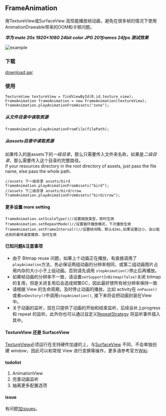 ## FrameAnimation 
用TextureView或SurfaceView 高性能播放帧动画，避免在很多帧的情况下使用AnimationDrawable带来的OOM和卡顿问题。

***华为 mate 20x 1920×1080 24bit color JPG 201frames 24fps 测试效果***

![example](https://github.com/yuyashuai/PictureBed/blob/master/SVID_20190509_163330_1.gif?raw=true)

### 下载
[download aar](https://dl.bintray.com/yuyashuai/android/com/yuyashuai/android/frameanimation/2.0.0/:frameanimation-2.0.0.aar)

### 使用 

```
TextureView textureView = findViewById(R.id.texture_view);
FrameAnimation frameAnimation = new FrameAnimation(textureView);
frameAnimation.playAnimationFromAssets("zone");
```
##### 从文件目录中读取资源
```
frameAnimation.playAnimationFromFile(filePath);
```
##### 从assets目录中读取资源
如果传入的是assets下的*一级目录*，那么只需要传入文件夹名称，如果是*二级目录*，那么需要传入这个目录的完整路径。  
if your resources directory in the root directory of assets, just pass the file name, else pass the whole path. 

```
//assets 下一级目录 assets/bird
frameAnimation.playAnimationFromAssets("bird");
//assets 下二级目录 assets/bird/crow
frameAnimation.playAnimationFromAssets("bird/crow");
```
#### 更多设置 more setting
```                
frameAnimation.setScaleType()//设置缩放类型，即时生效
frameAnimation.setRepeatMode()//设置循环播放模式，下次播放生效
frameAnimation.setFrameInterval()//设置帧间隔，默认42ms,如果设置过小，会以能达到的最快速度播放，及时生效
```
#### 已知问题&注意事项

* 由于 Bitmap reuse 问题，如果上个动画正在播放，有直接调用了`playAnimation`方法，务必保证两组动画的分辨率相同，或第二组动画图片占用内存的大小小于上组动画。否则请先调用 `stopAnimation()`停止后再播放。
* 如果帧动画的分辨率不一致，请设置`setSupportInBitmap(false)`关闭 bitmap 的复用，但是关闭复用后会造成频繁GC，因此最好使所有帧分辨率保持一致
* 请根据 View 的生命周期，及时停止动画的播放。比如 activity在 `onPause()`或者`onDestory()`中调用`stopAnimation()`, 接下来将会把动画封装在View 中。
* 关于动画的监听，现在只提供了动画的开始和结束监听，后续会补上progress 和 repeat 的监听。此外你也可以通过自定义[RepeatStrategy](https://github.com/yuyashuai/FrameAnimation/blob/master/frameanimation/src/main/java/com/yuyashuai/frameanimation/repeatmode/RepeatStrategy.kt) 将监听事件插入其中。
#### TextureView 还是 SurfaceView
[TextureView](https://developer.android.com/reference/android/view/TextureView)必须运行在支持硬件加速的上，与[SurfaceView](https://developer.android.com/reference/android/view/SurfaceView) 不同，不会单独创建 window，因此可以和常规 View 进行变换等操作，更多请参考官方[Wiki](https://developer.android.com/reference/android/view/TextureView). 
#### todolist
1. AnimationView
2. 完善动画监听
3. 抽离更多配置选项
#### issue

有问题[加issues](https://github.com/yuyashuai/SilkyAnimation/issues/new)。  

